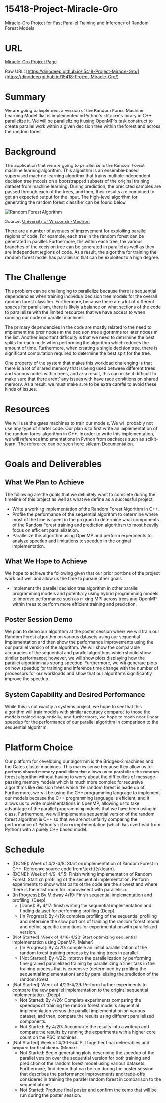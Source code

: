 # 15418-Project-Miracle-Gro
Miracle-Gro Project for Fast Parallel Training and Inference of Random Forest Models

# URL
[Miracle-Gro Project Page](https://dinodeep.github.io/15418-Project-Miracle-Gro/)

Raw URL: [https://dinodeep.github.io/15418-Project-Miracle-Gro/](https://dinodeep.github.io/15418-Project-Miracle-Gro/)

# Summary
We are going to implement a version of the Random Forest Machine Learning Model that is implemented in  Python's `sklearn`'s library in C++ parallelize it. We will be parallelizing it using OpenMP's task construct to create parallel work within a given decision tree within the forest and across the random forest.

# Background
The application that we are going to parallelize is the Random Forest machine learning algorithm. This algorithm is an ensemble-based supervised machine learning algorithm that trains multiple independent decision tree models on a bootstrapped subsets of the original training dataset from machine learning. During prediction, the predicted samples are passed through each of the trees, and then, their results are combined to get an expected output for the input. The high-level algorithm for generating the random forest classifier can be found below.

![Random Forest Algorithm](rf-algo.png) 

Source: [University of Wisconsin-Madison](https://pages.cs.wisc.edu/~matthewb/pages/notes/pdf/ensembles/RandomForests.pdf)

There are a number of avenues of improvement for exploiting parallel regions of code. For example, each tree in the random forest can be generated in parallel. Furthermore, the within each tree, the various branches of the decision tree can be generated in parallel as well as they are independent regions of code. As a result, the algorithm for training the random forest model has parallelism that can be exploited to a high degree.

# The Challenge

This problem can be challenging to parallelize because there is sequential dependencies when training individual decision tree models for the overall random forest classifier. Furthermore, because there are a lot of different spaces for parallelism, there is likely a balance on what sections of the code to parallelize with the limited resources that we have access to when running our code on parallel machines. 

The primary dependencies in the code are mostly related to the need to implement the prior nodes in the decision tree algorithms for later nodes in the list. Another important difficulty is that we need to determine the best splits for each node when performing the algorithm which reduces the amount of time. Furthermore, when creating a single decision tree, there is significant computation required to determine the best split for the tree.

One property of the system that makes this workload challenging is that there is a lot of shared memory that is being used between different trees and various nodes within trees, and as a result, this can make it difficult to make sure that there arent' any issues with have race conditions on shared memory. As a result, we must make sure to be extra careful to avoid these kinds of issues.

# Resources

We will use the gates machines to train our models. We will probably not use any type of starter code. Our plan is to first write an implementation of the random forest algorithm in C++. In order to write this implementation, we will reference implementations in Python from packages such as scikit-learn. The reference can be seen here: [sklearn Documentation](https://github.com/scikit-learn/scikit-learn/blob/9aaed4987/sklearn/ensemble/\_forest.py#L1081). 

# Goals and Deliverables

## What We Plan to Achieve
The following are the goals that we definitely want to complete during the timeline of this project as well as what we define as a successful project. 
- Write a working implementation of the Random Forest Algorithm in C++.
- Profile the performance of the sequential algorithm to determine where most of the time is spent in the program to determine what components of the Random Forest training and prediction algorithsm to most heavily focus on efficient parallelization.
- Parallelize this algorithm using OpenMP and perform experiments to analyze speedup and limitations to speedup in the original implementation. 


## What We Hope to Achieve
We hope to achieve the following given that our prior portions of the project work out well and allow us the time to pursue other goals
- Implement the parallel decision tree algorithm in other parallel programming models and potentially using hybrid programming models to improve performance such as mixing MPI across trees and OpenMP within trees to perform more efficient training and prediction.

## Poster Session Demo
We plan to demo our algorithm at the poster session where we will train our Random Forest algorithm on various datasets using our sequential implementation and then show the performance improvements using the our parallel version of the algorithm. We will show the comparable accuracies of the sequential and parallel algorithms which should show similar performance; however, we will show plots displaying how the parallel algorithm has strong speedup. Furthermore, we will generate plots on how speedup for training and inference time change with the number of processors for our workloads and show that our algorithms significantly improve the speedup.

## System Capability and Desired Performance
While this is not exactly a systems project, we hope to see that this algorithm will train models with similar accuracy compared to those the models trained sequentially; and furthermore, we hope to reach near-linear speedup for the performance of our parallel algorithm in comparison to the sequential algorithm.


# Platform Choice
Our platform for developing our algorithm is the Bridges-2 machines and the Gates cluster machines. This makes sense because they allow us to perform shared memory parallelism that allows us to parallelize the random forest algorithm without having to worry about the difficulties of message-passing memory models which is much more complex for recursive algorithms like decision trees which the random forest is made up of. Furthermore, we will be using the C++ programming language to implement our models because the C++ programming language is efficient, and it allows us to write implementations in OpenMP, allowing us to take advantage of the parallel programming mdoels that we have been using in class. Furthermore, we will implement a sequential version of the random forest algorithm in C++ so that we are not unfairly comparing the performance of Python's `sklearn` implementation (which has overhead from Python) with a purely C++ based model.

# Schedule

- [DONE]: Week of 4/2-4/8: Start on implementation of Random Forest in C++. Reference source code from \texttt{sklearn}. 
- [DONE]: Week of 4/9-4/15: Finish writing implementation of Random Forest. Start on profiling of the sequential implementation. Perform experiments to show what parts of the code are the slowest and where there is the most room for improvement with parallelism. 
- [In Progress]: By Midway 4/19: Finish sequential implementation and profiling. (Deep)
  - [Done]: By 4/17: finish writing the sequential implementation and finding dataset for performing profiling (Deep)
  - [In Progress]: By 4/19: complete profiling of the sequential profiling and determine the slow portions of training the random forest model and define specific conditions for experimentation with parallelized version.
- [Not Started]: Week of 4/16-4/22: Start optimizing sequential implementation using OpenMP. (Meher)
  - [In Progress]: By 4/20: complete an initial parallelization of the random forest training process by training trees in parallel
  - [Not Started]: By 4/22: improve the parallelization by performing fine-grained parallelized training by parallelizing a finer task in the training process that is expensive (determined by profiling the sequential implementation) and by parallelizing the prediction of the random forest.
- [Not Started]:  Week of 4/23-4/29: Perform further experiments to compare the new parallel implementation to the original sequential implementation. (Deep)
  - Not Started: By 4/26: Complete experiments comparing the speedups of training the random forest model's sequential implementation versus the parallel implementation on various dataset, and then, compare the results using different parallelized components.
  - Not Started: By 4/29: Accumulate the results into a writeup and compare the results by running the experiments with a higher core count on the PSC machines.
- [Not Started] Week of 4/30-5/4: Put together final deliverables and prepare for final demo. (Meher)
  - Not Started: Begin generating plots describing the speedup of the parallel version over the sequential version for both training and prediction of the random forest model using various datasets. Furthermore, find demo that can be run during the poster session that describes the performance improvements and trade-offs considered in training the parallel random forest in comparison to the sequential one.
  - Not Started: Produce final poster and confirm the demo that will be run during the poster session.
